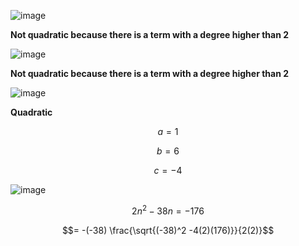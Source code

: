 ![image](https://github.com/user-attachments/assets/d7562184-5eec-432a-ae12-9360a0f78e20)

**Not quadratic because there is a term with a degree higher than 2**


![image](https://github.com/user-attachments/assets/8c15d62f-6677-4f58-8678-dcfeaf9e93be)

**Not quadratic because there is a term with a degree higher than 2**

![image](https://github.com/user-attachments/assets/2e59ac5b-fcf0-4124-a7b3-e36ce68c64a3)

**Quadratic**

$$a = 1$$

$$b = 6$$

$$c = -4$$

![image](https://github.com/user-attachments/assets/0cb4348c-4717-416b-9192-ced414b96624)

$$2n^2 -38n = -176$$

$$= -(-38) \frac{\sqrt{(-38)^2 -4(2)(176)}}{2(2)}$$

